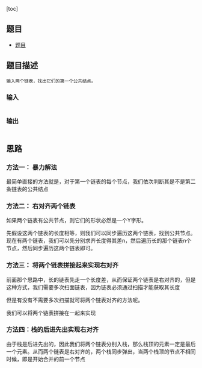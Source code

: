 [toc]

## 题目
- [题目](https://blog.csdn.net/gatieme/article/details/51330871)

## 题目描述
```text
输入两个链表，找出它们的第一个公共结点。
```

### 输入 
```text
```

### 输出
```text
```

## 思路
### 方法一： 暴力解法
最简单直接的方法就是，对于第一个链表的每个节点，我们依次判断其是不是第二条链表的公共结点
### 方法二： 右对齐两个链表
如果两个链表有公共节点，则它们的形状必然是一个Y字形。

先假设这两个链表的长度相等，则我们可以同步遍历这两个链表，找到公共节点。现在有两个链表，我们可以先分别求齐长度得其差n，然后遍历长的那个链表n个节点，然后同步遍历这两个链表即可。

### 方法三： 将两个链表拼接起来实现右对齐
前面那个思路中，长的链表先走一个长度差，从而保证两个链表是右对齐的，但是这种方式，我们需要多次扫面链表，因为链表必须通过扫描才能获取其长度

但是有没有不需要多次扫描就可将两个链表对齐的方法呢。

我们可以将两个链表拼接在一起来实现

### 方法四：栈的后进先出实现右对齐
由于栈是后进先出的，因此我们将两个链表分别入栈，那么栈顶的元素一定是最后一个元素。从而两个链表是右对齐的，两个栈同步弹出，当两个栈顶的节点不相同时候，即是开始合并的前一个节点